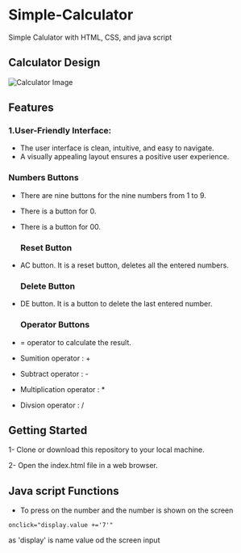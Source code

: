 # Simple-Calculator
Simple Calulator with HTML, CSS, and java script

## Calculator Design
![Calculator Image](https://github.com/NoorseenQandil/Simple-Calculator/assets/70522199/67c8d95c-1918-4e80-8599-f52939fb8048)

## Features
### 1.User-Friendly Interface:
* The user interface is clean, intuitive, and easy to navigate.
* A visually appealing layout ensures a positive user experience.

### Numbers Buttons
* There are nine buttons for the nine numbers from 1 to 9.
* There is a button for 0.
* There is a button for 00.

  ### Reset Button
* AC button. It is a reset button, deletes all the entered numbers.

  ### Delete Button
* DE button. It is a button to delete the last entered number.

  ### Operator Buttons
* = operator to calculate the result.
* Sumition operator : + 
* Subtract operator : -
* Multiplication operator : *
* Divsion operator : /

## Getting Started
1- Clone or download this repository to your local machine.

2- Open the index.html file in a web browser.

## Java script Functions
- To press on the number and the number is shown on the screen
```
onclick="display.value +='7'"
```
as 'display' is name value od the screen input

